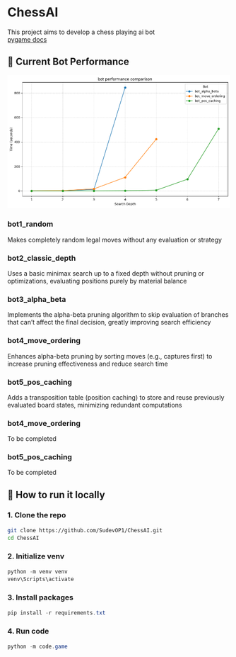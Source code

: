 # ChessAI

This project aims to develop a chess playing ai bot<br>
[pygame docs](https://www.pygame.org/docs/)
<br>

## 🤖 Current Bot Performance
![Example](https://raw.githubusercontent.com/SudevOP1/ChessAI/main/code/analysis/bot_performance_comparison.png)<br> 

### bot1_random
Makes completely random legal moves without any evaluation or strategy<br>
### bot2_classic_depth
Uses a basic minimax search up to a fixed depth without pruning or optimizations, evaluating positions purely by material balance<br>
### bot3_alpha_beta
Implements the alpha-beta pruning algorithm to skip evaluation of branches that can’t affect the final decision, greatly improving search efficiency<br>
### bot4_move_ordering
Enhances alpha-beta pruning by sorting moves (e.g., captures first) to increase pruning effectiveness and reduce search time<br>
### bot5_pos_caching
Adds a transposition table (position caching) to store and reuse previously evaluated board states, minimizing redundant computations<br>
### bot4_move_ordering
To be completed<br>
### bot5_pos_caching
To be completed<br>

## 🚀 How to run it locally

### 1. Clone the repo
```bash
git clone https://github.com/SudevOP1/ChessAI.git
cd ChessAI
```
### 2. Initialize venv
```powershell
python -m venv venv
venv\Scripts\activate
```
### 3. Install packages
```powershell
pip install -r requirements.txt
```
### 4. Run code
```powershell
python -m code.game
```
<br>
